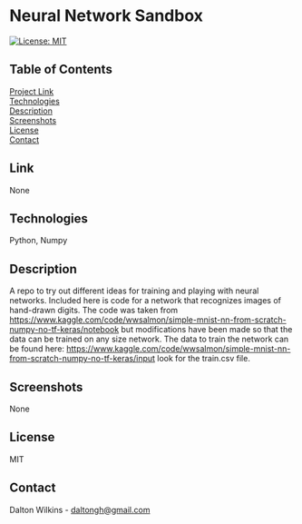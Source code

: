 # Neural Network Sandbox

[![License: MIT](https://img.shields.io/badge/License-MIT-blue.svg)](https://opensource.org/licenses/MIT)

## Table of Contents
[Project Link](#Link)  
[Technologies](#Technologies)  
[Description](#Description)  
[Screenshots](#Screenshots)  
[License](#License)  
[Contact](#Contact)

## Link
None

## Technologies
Python, Numpy

## Description
A repo to try out different ideas for training and playing with neural networks. Included here is code for a network that recognizes images of hand-drawn digits. The code was taken from https://www.kaggle.com/code/wwsalmon/simple-mnist-nn-from-scratch-numpy-no-tf-keras/notebook but modifications have been made so that the data can be trained on any size network. The data to train the network can be found here: https://www.kaggle.com/code/wwsalmon/simple-mnist-nn-from-scratch-numpy-no-tf-keras/input look for the train.csv file.

## Screenshots
None

## License
MIT

## Contact
Dalton Wilkins - daltongh@gmail.com
